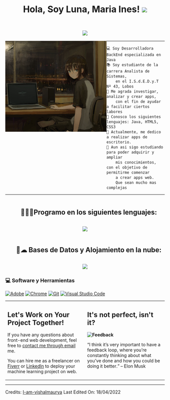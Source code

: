 <h1 align="center">
Hola, Soy Luna, Maria Ines!
  <img src="https://media.giphy.com/media/hvRJCLFzcasrR4ia7z/giphy.gif" width="30"></h1>
 <!--<img src="https://komarev.com/ghpvc/?username=I-am-vishalmaurya&label=Profile%20Views&color=0e75b6&style=flat" align='right' alt="vishalmaurya" />-->
 <!--<img src="https://gpvc.arturio.dev/I-am-vishalmaurya" alt="Profile views" align='right'/> <a href="https://github.com/I-am-vishalmaurya/I-am-vishalmaurya/"> </a> -->
<br/>

<!-- Typing SVG by DenverCoder1 - https://github.com/DenverCoder1/readme-typing-svg -->
<p align="center">
  <a href="https://github.com/DenverCoder1/readme-typing-svg"><img src="https://readme-typing-svg.herokuapp.com?lines=Estudiante+Analista+de+Sistemas;Desarrolladora+BackEnd;Freelancer;Creativa%20|%20Determinada%20;En%20constante%20crecimiento;de%20mis%20conocimientos&center=true&width=380&height=45"></a>
</p>
</p>

<img align="left" src="https://github.com/I-am-vishalmaurya/I-am-vishalmaurya/blob/main/cropped_image.png" alt="Unfortunately I didn't find the author of the pic, feel to open a pull request if found" width="320" />
<hr>

```
💻 Soy Desarrolladora BackEnd especializada en Java
📚 Soy estudiante de la carrera Analista de Sistemas,
    en el I.S.d.E.D.y.T Nº 43, Lobos
📝 Me agrada investigar, analizar y crear apps,
    con el fin de ayudar a facilitar ciertos labores
🌟 Conosco los siguientes lenguajes: Java, HTML5, CSS3
🚩 Actualmente, me dedico a realizar apps de escritorio.
🔎 Aun asi sigo estudiando para poder adquirir y ampliar
    mis conocimientos, con el objetivo de permitirme comenzar
    a crear apps web.
    Que sean mucho mas complejas
```
<hr>


<!--## 🛠️ Mis Herramientas Favoritas

### 👨‍💻 Programo en los siguientes lenguajes:-->
<div id="user-content-toc">
  <ul align="center">
    <summary><h2 style="display: inline-block">👨🏻‍💻Programo en los siguientes lenguajes:</h2></summary>
  </ul>
</div>
<p align="center">
  <a href="https://skillicons.dev">
    <img src="https://skillicons.dev/icons?i=css,html,java,sql&perline=14" />
  </a>
</p>

<p>
    <!--<a href="https://github.com/search?q=user%3ADenverCoder1+is%3Arepo+language%3Acss"><img alt="CSS" src="https://img.shields.io/badge/CSS%20-%231572B6.svg?logo=css3&logoColor=white"></a>
    <a href="https://github.com/search?q=user%3ADenverCoder1+is%3Arepo+language%3Ahtml"><img alt="HTML" src="https://img.shields.io/badge/HTML%20-%23E34F26.svg?logo=html5&logoColor=white"></a>
    <a href="https://github.com/search?q=user%3ADenverCoder1+is%3Arepo+language%3Ajava"><img alt="Java" src="https://img.shields.io/badge/Java-%23007396.svg?logo=java&logoColor=white"></a>-->
     <!--<a href="https://github.com/search?q=user%3ADenverCoder1+is%3Arepo+language%3Ajavascript"><img alt="JavaScript" src="https://img.shields.io/badge/JavaScript%20-%23F7DF1E.svg?logo=javascript&logoColor=black"></a>-->
     <!--<a href="https://github.com/search?q=user%3ADenverCoder1+is%3Arepo+language%3Ajavascript"><img alt="NodeJS" src="https://img.shields.io/badge/Node.js%20-%2343853D.svg?logo=node.js&logoColor=white"></a>-->
     <!--<a href="https://github.com/search?q=user%3ADenverCoder1+is%3Arepo+language%3Aphp"><img alt="PHP" src="https://img.shields.io/badge/PHP-%23777BB4.svg?logo=php&logoColor=white"></a>-->
     <!--<a href="https://github.com/search?q=user%3ADenverCoder1+is%3Arepo+language%3Apython"><img alt="Python" src="https://img.shields.io/badge/Python%20-%2314354C.svg?logo=python&logoColor=white"></a>-->
   <!-- <a href="https://github.com/search?q=user%3ADenverCoder1+is%3Arepo+language%3Asql"><img alt="SQL" src="https://img.shields.io/badge/SQL%20-%23025E8C.svg?logo=amazon-dynamodb&logoColor=white"></a>-->
<!--
### 🧰 Frameworks y Librerias

<!--<p>
    <a href="#"><img alt="Keras" src="https://img.shields.io/badge/Keras%20-%23D00000.svg?logo=Keras&logoColor=white"></a>
    <a href="#"><img alt="NumPy" src="https://img.shields.io/badge/Numpy%20-%23013243.svg?logo=numpy&logoColor=white"></a>
    <a href="#"><img alt="Pandas" src="https://img.shields.io/badge/Pandas%20-%23150458.svg?logo=pandas&logoColor=white"></a>
    <a href="#"><img alt="TensorFlow" src="https://img.shields.io/badge/TensorFlow%20-%23FF6F00.svg?logo=TensorFlow&logoColor=white"></a>
    <a href="#"><img alt="React" src="https://img.shields.io/badge/React-20232A?style=for-the-badge&logo=react&logoColor=61DAFB"></a>
    <a href="#"><img alt="React Native" src="https://img.shields.io/badge/React_Native-20232A?style=for-the-badge&logo=react&logoColor=61DAFB"></a>
    <a href="#"><img alt="Bootstrap" src="https://img.shields.io/badge/Bootstrap-563D7C?style=for-the-badge&logo=bootstrap&logoColor=white"></a>
    <a href="#"><img alt="Django" src="https://img.shields.io/badge/Django-092E20?style=for-the-badge&logo=django&logoColor=white"></a>

</p>-->


<div id="user-content-toc">
  <ul align="center">
    <summary><h2 style="display: inline-block">💾☁ Bases de Datos y Alojamiento en la nube:</h2></summary>
  </ul>
</div>
<p align="center">
  <a href="https://skillicons.dev">
    <img src="https://skillicons.dev/icons?i=sql,mysql,git,github&perline=14" />
  </a>
</p>
<!--### 🗄️ Bases de Datos y Alojamiento en la nube
<!--and Cloud Hosting-->
<!--<p>
    <a href="#"><img alt="GitHub Pages" src="https://img.shields.io/badge/GitHub%20Pages-%23327FC7.svg?logo=github&logoColor=white"></a>
    <!--<a href="#"><img alt="Heroku" src="https://img.shields.io/badge/Heroku%20-%23430098.svg?logo=heroku&logoColor=white"></a>-->
    <!--<a href="#"><img alt="MySQL" src="https://img.shields.io/badge/MySQL-00000F?style=for-the-badge&logo=mysql&logoColor=white"></a>
    <!--<a href="#"><img alt="Firebase" src ="https://img.shields.io/badge/Firebase-%23316192.svg?logo=firebase&logoColor=white"></a>
    <a href="#"><img alt="Microsoft Azure" src ="https://img.shields.io/badge/Microsoft_Azure-0089D6?style=for-the-badge&logo=microsoft-azure&logoColor=white"></a>-->
<!--</p>-->

### 💻 Software y Herramientas

<p>
    <a href="#"><img alt="Adobe" src="https://img.shields.io/badge/Adobe%20-%23FF0000.svg?logo=adobe&logoColor=white"></a>
    <!--<a href="#"><img alt="Android Studio" src="https://img.shields.io/badge/Android%20Studio-008678.svg?logo=android-studio&logoColor=white"></a>-->
    <a href="#"><img alt="Chrome" src="https://img.shields.io/badge/Chrome-3DDC84?logo=google-chrome&logoColor=white"></a>
    <!--<a href="#"><img alt="Colab" src="https://img.shields.io/badge/Colab-00b56a.svg?logo=google-colab&logoColor=white"></a>
    <a href="#"><img alt="Codepen" src="https://img.shields.io/badge/Codepen-000000.svg?logo=codepen&logoColor=white"></a>-->
    <a href="#"><img alt="Git" src="https://img.shields.io/badge/Git%20-%23F05033.svg?logo=git&logoColor=white"></a>
    <!--<a href="#"><img alt="Google Sheets" src="https://img.shields.io/badge/Google%20Sheets%20-%2334A853.svg?logo=google%20sheets&logoColor=white"></a>
    <a href="#"><img alt="Jupyter" src="https://img.shields.io/badge/Jupyter%20-%23F37626.svg?logo=Jupyter&logoColor=white"></a>
    <a href="#"><img alt="Postman" src="https://img.shields.io/badge/Postman-FF6C37?logo=postman&logoColor=white"></a>
    <a href="#"><img alt="Stack Overflow" src="https://img.shields.io/badge/-Stack%20Overflow-FE7A16?logo=stack-overflow&logoColor=white"></a>-->
    <a href="#"><img alt="Visual Studio Code" src="https://img.shields.io/badge/Visual%20Studio%20Code-0078d7.svg?logo=visual-studio-code&logoColor=white"></a>
</p>

<!--### 👨🏽‍💻 Espacio de Trabajo
<p>
    <a href="#"><img alt="Macbook Air M1" src="https://img.shields.io/badge/Apple-MacBook_Air_2020-999999?style=for-the-badge&logo=apple&logoColor=white"></a>
    <a href="#"><img alt="Spotify" src="https://img.shields.io/badge/Spotify-1ED760?&style=for-the-badge&logo=spotify&logoColor=white"></a>
</p>-->


<!--## GitHub Stats


|                                                                     Vishal's Stats                                                                     |
|:------------------------------------------------------------------------------------------------------------------------------------------------------:|
| ![Vishal's 𝚐𝚒𝚝𝚑𝚞𝚋 𝚐𝚛𝚊𝚙𝚑](https://activity-graph.herokuapp.com/graph?username=I-am-vishalmaurya&theme=react-dark&hide_border=true&area=true) |
| ![Vishal's github stats](https://github-readme-stats.vercel.app/api?username=I-am-vishalmaurya&show_icons=true&theme=algolia)              | 
| ![Vishal's GitHub Streak](https://github-readme-streak-stats.herokuapp.com/?user=I-am-vishalmaurya&theme=algolia)                    | 
    

|                                                                                                      Vishal's Stars                                                                                                       |                                                           Top Languages                                                           |      
|:-------------------------------------------------------------------------------------------------------------------------------------------------------------------------------------------------------------------------:|:---------------------------------------------------------------------------------------------------------------------------------:|
| ![Github Stars](https://github-readme-stats.vercel.app/api?username=I-am-vishalmaurya&show_icons=true&locale=en&count_private=true&hide_rank=true&custom_title=My%20GitHub%20Stats&disable_animations=true&theme=algolia) | ![Top Langs](https://github-readme-stats.vercel.app/api/top-langs/?username=Aditya664&langs_count=8&theme=algolia&layout=compact) |-->




<table style="border: none">
  <tr>
  <td width="50%" valign="top">

## Let's Work on Your Project Together!

If you have any questions about front-end web development, feel free to <a href="mailto:vishalmaurya3112@gmail.com">contact me through email</a> me.

You can hire me as a freelancer on <a href="https://www.fiverr.com/share/QDr4mw">Fiverr</a> or <a href="https://www.linkedin.com/in/vishalmaurya/">LinkedIn</a> to deploy your machine learning project on web.

  </td>
  <td width="50%" valign="top">

## It's not perfect, isn't it?

**<img alt="Feedback" src="https://img.shields.io/badge/Ask%20me-anything-1abc9c.svg">**

“I think it’s very important to have a feedback loop, where you’re constantly thinking about what you’ve done and how you could be doing it better.”
– Elon Musk

  </td>
  </tr>
</table>

------
Credits: [I-am-vishalmaurya](https://github.com/I-am-vishalmaurya)
Last Edited On: 18/04/2022



